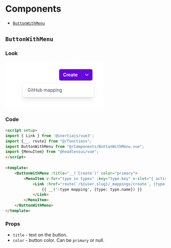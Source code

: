 # Components

* [`ButtonWithMenu`](#buttonwithmenu)

## `ButtonWithMenu`

### Look

![Example](components/button-with-menu.png)

### Code

```html
<script setup>
import { Link } from '@inertiajs/vue3';
import {__, route} from "@/functions";
import ButtonWithMenu from "@/Components/ButtonWithMenu.vue";
import {MenuItem} from "@headlessui/vue";
</script>

<template>
    <ButtonWithMenu :title="__('Create')" color="primary">
        <MenuItem v-for="type in types" :key="type.key" v-slot="{ active }">
            <Link :href="route(`/${user.slug}/_mappings/create`, {type: type.key})" :class="[active ? 'bg-gray-100 text-gray-900' : 'text-gray-700', 'block px-4 py-2 text-sm']">
                {{ __(':type mapping', {type: type.name}) }}
            </Link>
        </MenuItem>
    </ButtonWithMenu>
</template>
```

### Props

* `title` - text on the button.
* `color` - button color. Can be `primary` or null.
